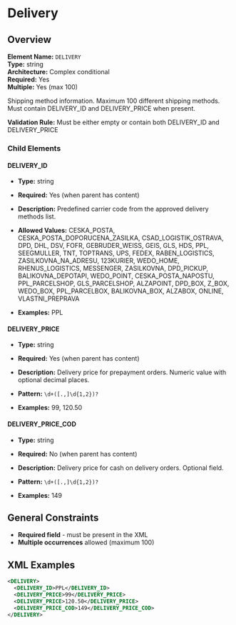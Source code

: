 # Delivery

## Overview

**Element Name:** `DELIVERY`  
**Type:** string  
**Architecture:** Complex conditional  
**Required:** Yes  
**Multiple:** Yes (max 100)  

Shipping method information. Maximum 100 different shipping methods. Must contain DELIVERY_ID and DELIVERY_PRICE when present.


**Validation Rule:** Must be either empty or contain both DELIVERY_ID and DELIVERY_PRICE

### Child Elements

#### DELIVERY_ID

- **Type:** string
- **Required:** Yes (when parent has content)
- **Description:** Predefined carrier code from the approved delivery methods list.

- **Allowed Values:** CESKA_POSTA, CESKA_POSTA_DOPORUCENA_ZASILKA, CSAD_LOGISTIK_OSTRAVA, DPD, DHL, DSV, FOFR, GEBRUDER_WEISS, GEIS, GLS, HDS, PPL, SEEGMULLER, TNT, TOPTRANS, UPS, FEDEX, RABEN_LOGISTICS, ZASILKOVNA_NA_ADRESU, 123KURIER, WEDO_HOME, RHENUS_LOGISTICS, MESSENGER, ZASILKOVNA, DPD_PICKUP, BALIKOVNA_DEPOTAPI, WEDO_POINT, CESKA_POSTA_NAPOSTU, PPL_PARCELSHOP, GLS_PARCELSHOP, ALZAPOINT, DPD_BOX, Z_BOX, WEDO_BOX, PPL_PARCELBOX, BALIKOVNA_BOX, ALZABOX, ONLINE, VLASTNI_PREPRAVA
- **Examples:** PPL

#### DELIVERY_PRICE

- **Type:** string
- **Required:** Yes (when parent has content)
- **Description:** Delivery price for prepayment orders. Numeric value with optional decimal places.

- **Pattern:** `\d+([.,]\d{1,2})?`
- **Examples:** 99, 120.50

#### DELIVERY_PRICE_COD

- **Type:** string
- **Required:** No (when parent has content)
- **Description:** Delivery price for cash on delivery orders. Optional field.

- **Pattern:** `\d+([.,]\d{1,2})?`
- **Examples:** 149


## General Constraints

- **Required field** - must be present in the XML
- **Multiple occurrences** allowed (maximum 100)

## XML Examples

```xml
<DELIVERY>
  <DELIVERY_ID>PPL</DELIVERY_ID>
  <DELIVERY_PRICE>99</DELIVERY_PRICE>
  <DELIVERY_PRICE>120.50</DELIVERY_PRICE>
  <DELIVERY_PRICE_COD>149</DELIVERY_PRICE_COD>
</DELIVERY>
```




